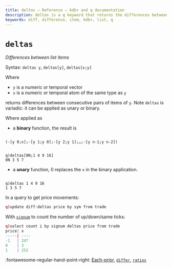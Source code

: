 ```yaml
---
title: deltas – Reference – kdb+ and q documentation
description: deltas is a q keyword that returns the differences between adjacent list items.
keywords: diff, difference, item, kdb+, list, q
---
```

# `deltas`

_Differences between list items_





Syntax: `deltas y`, `deltas[y]`, `deltas[x;y]` 

Where 

-   `y` is a numeric or temporal vector
-   `x` is a numeric or temporal atom of the same type as `y`

returns differences between consecutive pairs of items of `y`.
Note `deltas` is variadic: it can be applied as unary or binary.

Where applied as 

- a **binary** function, the result is
<pre><code class="language-q">
(-[y 0;x];-[y 1;y 0];-[y 2;y 1];…;-[y n-1;y n-2])
</code></pre>
<pre><code class="language-q">
q)deltas[0N;1 4 9 16]
0N 3 5 7
</code></pre>

- a **unary** function, 0 replaces the `x` in the binary application. 
<pre><code class="language-q">
q)deltas 1 4 9 16
1 3 5 7
</code></pre>

In a query to get price movements:

```q
q)update diff:deltas price by sym from trade
```

With [`signum`](signum.md) to count the number of up/down/same ticks:

```q
q)select count i by signum deltas price from trade
price| x
-----| ----
-1   | 247
0    | 3
1    | 252
```

:fontawesome-regular-hand-point-right: 
[Each-prior](maps.md#each-prior), [`differ`](differ.md), [`ratios`](ratios.md)


